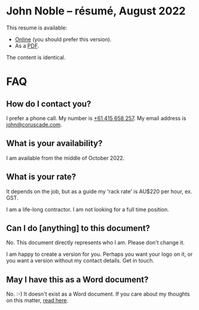 # John Noble – résumé, August 2022

This resume is available:

- [Online](https://github.com/johnnydecimal/resume/blob/main/resume.md) (you should prefer this version).
- As a [PDF](https://github.com/johnnydecimal/resume/raw/e47b968fd30eac6509772deb7cba3c4cc263ad46/John%20Noble%20%E2%80%93%20re%CC%81sume%CC%81,%20August%202022.pdf).

The content is identical.

# FAQ

## How do I contact you?

I prefer a phone call. My number is [+61 415 658 257](tel:+61415658257). My email address is [john@coruscade.com](mailto:john@coruscade.com).

## What is your availability?

I am available from the middle of October 2022.

## What is your rate?

It depends on the job, but as a guide my 'rack rate' is AU$220 per hour, ex. GST.

I am a life-long contractor. I am not looking for a full time position.

## Can I do \[anything\] to this document?

No. This document directly represents who I am. Please don't change it.

I am happy to create a version for you. Perhaps you want your logo on it, or you want a version without my contact details. Get in touch.

## May I have this as a Word document?

No. :-) It doesn't exist as a Word document. If you care about my thoughts on this matter, [read here](#placeholder).
